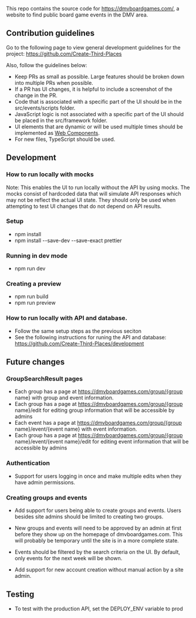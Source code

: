 
This repo contains the source code for https://dmvboardgames.com/, a website to find public board game events in the DMV area.

## Contribution guidelines

Go to the following page to view general development guidelines for the project: https://github.com/Create-Third-Places

Also, follow the guidelines below:
- Keep PRs as small as possible. Large features should be broken down into multiple PRs when possible.
- If a PR has UI changes, it is helpful to include a screenshot of the change in the PR.
- Code that is associated with a specific part of the UI should be in the src/events/scripts folder.
- JavaScript logic is not associated with a specific part of the UI should be placed in the src/framework folder.
- UI elements that are dynamic or will be used multiple times should be implemented as [Web Components](https://developer.mozilla.org/en-US/docs/Web/API/Web_components).
- For new files, TypeScript should be used.


## Development

### How to run locally with mocks
Note: This enables the UI to run locally without the API by using mocks. The mocks consist of hardcoded data that will simulate API responses which may not be reflect the actual UI state.
They should only be used when attempting to test UI changes that do not depend on API results.

### Setup
- npm install
- npm install --save-dev --save-exact prettier
  
### Running in dev mode
- npm run dev
  
### Creating a preview
- npm run build
- npm run preview

### How to run locally with API and database.
- Follow the same setup steps as the previous seciton
- See the following instructions for runing the API and database: https://github.com/Create-Third-Places/development


## Future changes

### GroupSearchResult pages
 - Each group has a page at https://dmvboardgames.com/group/{group name} with group and event information.
 - Each group has a page at https://dmvboardgames.com/group/{group name}/edit for editing group information that will be accessible by admins
 - Each event has a page at https://dmvboardgames.com/group/{group name}/event/{event name} with event information.
 - Each group has a page at https://dmvboardgames.com/group/{group name}/event/{event name}/edit for editing event information that will be accessible by admins

### Authentication

- Support for users logging in once and make multiple edits when they have admin permissions.


### Creating groups and events

- Add support for users being able to create groups and events. Users besides site admins should be limited to creating two groups.
- New groups and events will need to be approved by an admin at first before they show up on the homepage of dmvboardgames.com. This will probably be temporary until the site is in a more complete state.
- Events should be filtered by the search criteria on the UI. By default, only events for the next week will be shown.
  
- Add support for new account creation without manual action by a site admin.   


## Testing

- To test with the production API, set the DEPLOY_ENV variable to prod






